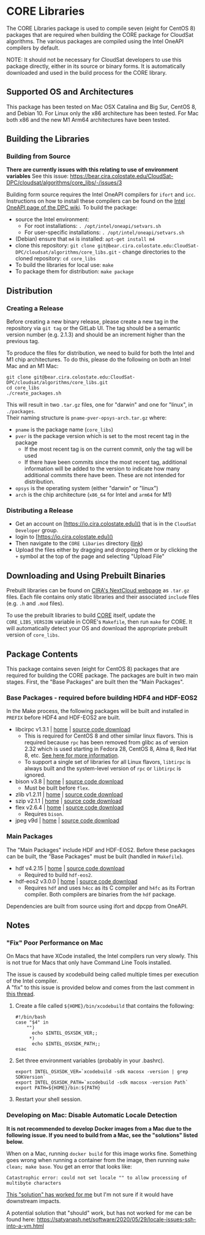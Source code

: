 # CORE Libraries
The CORE Libraries package is used to compile seven (eight for CentOS 8) packages that are required 
when building the CORE package for CloudSat algorithms. The various packages are compiled using the 
Intel OneAPI compilers by default.

NOTE: It should not be necessary for CloudSat developers to use this package directly, either in its 
source or binary forms. It is automatically downloaded and used in the build process for the CORE 
library.

## Supported OS and Architectures
This package has been tested on Mac OSX Catalina and Big Sur, CentOS 8, and Debian 10. For Linux 
only the x86 architecture has been tested. For Mac both x86 and the new M1 Arm64 architectures have 
been tested.

## Building the Libraries

### Building from Source
**There are currently issues with this relating to use of environment variables**
See this issue: https://bear.cira.colostate.edu/CloudSat-DPC/cloudsat/algorithms/core_libs/-/issues/3

Building form source requires the Intel OneAPI compilers for `ifort` and `icc`. Instructions on how 
to install these compilers can be found on the [Intel OneAPI page of the DPC wiki][wiki-oneapi].  To 
build the package:
- source the Intel environment:
  - For root installations: `. /opt/intel/oneapi/setvars.sh`
  - For user-specific installations: `. /opt/intel/oneapi/setvars.sh`
- (Debian) ensure that `m4` is installed: `apt-get install m4`
- clone this repository: `git clone git@bear.cira.colostate.edu:CloudSat-DPC/cloudsat/algorithms/core_libs.git`  - change directories 
  to the cloned repository: `cd core_libs`
- To build the libraries for local use: `make`
- To package them for distribution: `make package`

## Distribution

### Creating a Release
Before creating a new binary release, please create a new tag in the repository via `git tag` or the 
GitLab UI.  The tag should be a semantic version number (e.g. 2.1.3) and should be an increment 
higher than the previous tag.

To produce the files for distribution, we need to build for both the Intel and M1 chip 
architectures. To do this, please do the following on both an Intel Mac and an M1 Mac:

```
git clone git@bear.cira.colostate.edu:CloudSat-DPC/cloudsat/algorithms/core_libs.git
cd core_libs
./create_packages.sh
```

This will result in two `.tar.gz` files, one for "darwin" and one for "linux", in `./packages`.  
Their naming structure is `pname-pver-opsys-arch.tar.gz` where:
- `pname` is the package name (`core_libs`)
- `pver` is the package version which is set to the most recent tag in the package
  - If the most recent tag is on the current commit, only the tag will be used
  - If there have been commits since the most recent tag, additional information will be added to 
    the version to indicate how many additional commits there have been. These are not intended for 
    distribution.
- `opsys` is the operating system (either "darwin" or "linux")
- `arch` is the chip architecture (`x86_64` for Intel and `arm64` for M1)

### Distributing a Release
- Get an account on [https://io.cira.colostate.edu]() that is in the `CloudSat Developer` group.
- login to [https://io.cira.colostate.edu]()
- Then navigate to the `CORE Libaries` directory ([link](https://io.cira.colostate.edu/f/3447897))
- Upload the files either by dragging and dropping them or by clicking the `+` symbol at the top of 
  the page and selecting "Upload File"

## Downloading and Using Prebuilt Binaries

Prebuilt libraries can be found on [CIRA's NextCloud webpage][nextcloud-core-libs] as `.tar.gz` 
files. Each file contains only static libraries and their associated `include` files (e.g. `.h` and 
`.mod` files).

To use the prebuilt libraries to build [CORE](https://github.com/CIRA-DPC/CORE) itself, update the 
`CORE_LIBS_VERSION` variable in CORE's `Makefile`, then run `make` for CORE.  It will automatically 
detect your OS and download the appropriate prebuilt version of `core_libs`.

## Package Contents

This package contains seven (eight for CentOS 8) packages that are required for building the CORE 
package.  The packages are built in two main stages. First, the "Base Packages" are built then the 
"Main Packages".

### Base Packages - required before building HDF4 and HDF-EOS2
In the Make process, the following packages will be built and installed in `PREFIX` before HDF4 and 
HDF-EOS2 are built.

- libcirpc v1.3.1 | [home][hm-libtirpc] | [source code download][dl-libtirpc]
  - This is required for CentOS 8 and other similar linux flavors. This is required because `rpc` 
    has been removed from glibc as of version 2.32 which is used starting in Fedora 28, CentOS 8, 
    Alma 8, Red Hat 8, etc. [See here for more information][info-glibc-rpc-depr].
  - To support a single set of libraries for all Linux flavors, `libtirpc` is always built and the 
    system-level version of `rpc` or `libtirpc` is ignored.
- bison v3.8 | [home][hm-bison] | [source code download][dl-bison]
  - Must be built before `flex`.
- zlib v1.2.11 | [home][hm-zlib] | [source code download][dl-zlib]
- szip v2.1.1 | [home][hm-szip] | [source code download][dl-szip]
- flex v2.6.4 | [home][hm-flex] | [source code download][dl-flex]
  - Requires `bison`.
- jpeg v9d | [home][hm-jpeg] | [source code download][dl-jpeg]

### Main Packages
The "Main Packages" include HDF and HDF-EOS2. Before these packages can be built, the "Base 
Packages" must be built (handled in `Makefile`).

- hdf v4.2.15 | [home][hm-hdf] | [source code download][dl-hdf]
  - Required to build `hdf-eos2`.
- hdf-eos2 v3.0.0 | [home][hm-hdf-eos] | [source code download][dl-hdf-eos]
  - Requires `hdf` and uses `h4cc` as its C compiler and `h4fc` as its Fortran compiler. Both 
    compilers are binaries from the `hdf` package.

Dependencies are built from source using ifort and dpcpp from OneAPI.

## Notes

### "Fix" Poor Performance on Mac

On Macs that have XCode installed, the Intel compilers run very slowly. This is not true for Macs 
that only have Command Line Tools installed.

The issue is caused by xcodebuild being called multiple times per execution of the Intel compiler.  
A "fix" to this issue is provided below and comes from the last comment in [this 
thread][slow-intel-fix].

1. Create a file called `${HOME}/bin/xcodebuild` that contains the following:
   ```
   #!/bin/bash
   case "$4" in
       "")
         echo $INTEL_OSXSDK_VER;;
        *)
         echo $INTEL_OSXSDK_PATH;;
   esac
   ```

2. Set three environment variables (probably in your .bashrc).
   ```
   export INTEL_OSXSDK_VER=`xcodebuild -sdk macosx -version | grep SDKVersion`
   export INTEL_OSXSDK_PATH=`xcodebuild -sdk macosx -version Path`
   export PATH=${HOME}/bin:${PATH}
   ```

3. Restart your shell session.

### Developing on Mac: Disable Automatic Locale Detection

**It is not recommended to develop Docker images from a Mac due to the following issue. If you need 
to build from a Mac, see the "solutions" listed below.**

When on a Mac, running `docker build` for this image works fine. Something goes wrong when running a 
container from the image, then running `make clean; make base`. You get an error that looks like:

```
Catastrophic error: could not set locale "" to allow processing of multibyte characters
```

[This "solution" has worked for me](https://www.cdslab.org/paramonte/notes/troubleshooting/catastrophic-error-could-not-set-locale/)
but I'm not sure if it would have downstream impacts.

A potential solution that "should" work, but has not worked for me can be found here:
https://satyanash.net/software/2020/05/29/locale-issues-ssh-into-a-vm.html

<!-- Links -->
[hm-libtirpc]: https://git.linux-nfs.org/?p=steved/libtirpc.git
[dl-libtirpc]: https://sourceforge.net/projects/libtirpc/files/libtirpc/1.3.1/libtirpc-1.3.1.tar.bz2/download
[hm-bison]: https://www.gnu.org/software/bison/
[dl-bison]: http://ftp.gnu.org/gnu/bison/bison-3.8.tar.gz
[hm-zlib]: https://www.zlib.net/
[dl-zlib]: https://zlib.net/zlib-1.2.11.tar.gz
[hm-szip]: https://support.hdfgroup.org/doc_resource/SZIP/
[dl-szip]: https://support.hdfgroup.org/ftp/lib-external/szip/2.1.1/src/szip-2.1.1.tar.gz
[hm-flex]: https://github.com/westes/flex/
[dl-flex]: https://github.com/westes/flex/files/981163/flex-2.6.4.tar.gz
[hm-jpeg]: https://ijg.org/
[dl-jpeg]: https://ijg.org/files/jpegsrc.v9d.tar.gz

[hm-hdf]: http://portal.hdfgroup.org/display/HDF4/HDF4
[dl-hdf]: https://support.hdfgroup.org/ftp/HDF/releases/HDF4.2.15/src/hdf-4.2.15.tar.gz
[hm-hdf-eos]: http://hdfeos.org/
[dl-hdf-eos]: https://git.earthdata.nasa.gov/projects/DAS/repos/hdfeos/raw/hdf-eos2-3.0-src.tar.gz?at=3128a738021501c821549955f6c78348e5f33850

[info-glibc-rpc-depr]: https://sourceware.org/pipermail/libc-announce/2020/000029.html
[nextcloud-core-libs]: https://io.cira.colostate.edu/s/Tb5fraZDsAeeRX8
[wiki-oneapi]: https://bear.cira.colostate.edu/groups/CloudSat-DPC/-/wikis/Intel-OneAPI/1.-Installation
[slow-intel-fix]: https://community.intel.com/t5/Intel-oneAPI-HPC-Toolkit/slow-execution-of-ifort-icpc-on-MacOSX-catalina/m-p/1292633/highlight/true#M8487
